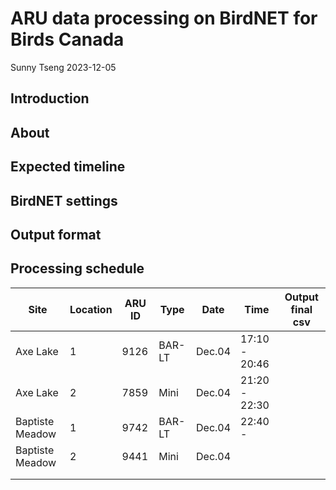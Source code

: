 ARU data processing on BirdNET for Birds Canada
================
Sunny Tseng
2023-12-05

## Introduction

## About

## Expected timeline

## BirdNET settings

## Output format

## Processing schedule

| Site            | Location | ARU ID | Type   | Date   | Time          | Output final csv |
|-----------------|----------|--------|--------|--------|---------------|------------------|
| Axe Lake        | 1        | 9126   | BAR-LT | Dec.04 | 17:10 - 20:46 |                  |
| Axe Lake        | 2        | 7859   | Mini   | Dec.04 | 21:20 - 22:30 |                  |
| Baptiste Meadow | 1        | 9742   | BAR-LT | Dec.04 | 22:40 -       |                  |
| Baptiste Meadow | 2        | 9441   | Mini   | Dec.04 |               |                  |
|                 |          |        |        |        |               |                  |
|                 |          |        |        |        |               |                  |
